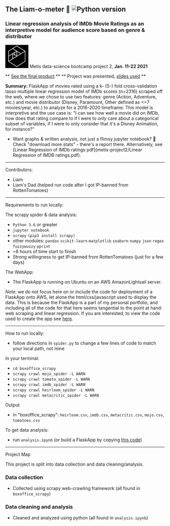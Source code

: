 ## The Liam-o-meter 🥭 ![Python version](https://img.shields.io/badge/python-%E2%89%A53.6-blue.svg?style=flat-square&logo=python&logoColor=white)

### Linear regression analysis of IMDb Movie Ratings as an interpretive model for audience score based on genre & distributor

![Metis logo](images/metis.png) Metis data-science bootcamp project 2, **Jan. 11-22 2021**

** [See the final product](http://34.212.100.77/liamometer) **
** Project was presented, [slides used](presentation_slides.pdf) **

**Summary:**  FlaskApp of movies rated using a k- (5-) fold cross-validation lasso multiple linear regression model of IMDb scores (n=2316) scraped off the web, where we chose to use two features: genre (Action, Adventure, etc.) and movie distributor (Disney, Paramount, Other defined as <=7 movies/year, etc.) to analyze for a 2016-2020 timeframe. This model is interpretive and the use case is: "I can see how well a movie did on IMDb, how does that rating compare to if I were to *only* care about a categorical subset of variables, if I were to only consider that it's a Disney Animation, for instance?"

- Want graphs & written analysis, not just a flimsy jupyter notebook? 🤔️ Check "download more stats" - there's a report there. Alternatively, see [Linear Regression of IMDb ratings pdf](metis-project2/Linear Regression of IMDB ratings.pdf).

----

Contributors:
- Liam
- Liam's Dad (helped run code after I got IP-banned from RottenTomatoes)

----

Requirements to run locally:

The scrapy spider & data analysis:

- `Python 3.6` or greater
- `jupyter notebook`
- `scrapy` `(pip3 install scrapy)`
- other modules: `pandas` `scikit-learn` `matplotlib` `seaborn` `numpy` `json` `regex` `fuzzywuzzy` `pprint`
- ~8 hours of time start to finish
- Strong willingness to get IP-banned from RottenTomatoes (just for a few days)

The WebApp:

- The FlaskApp is running on Ubuntu on an AWS AmazonLightsail server.

*Note:* we do not focus here on or include the code for deployment of a FlaskApp onto AWS, let alone the html/css/javascript used to display the data. This is because the FlaskApp is a part of my personal portfolio, and including all of the code for that here seems tangential to the point at hand: web scraping and linear regression. If you are interested, to view the code used to create the app see [here](https://github.com/yi-ye-zhi-qiu/personalwebsite).

----

How to run locally:
- follow directions in `spider.py` to change a few lines of code to match your local path, not mine

In your terminal:
- `cd boxoffice_scrapy`
- `scrapy crawl mojo_spider -L WARN`
- `scrapy crawl tomato_spider -L WARN`
- `scrapy crawl imdb_spider -L WARN`
- `scrapy crawl heirloom_spider -L WARN`
- `scrapy crawl metacritic_spider -L WARN`

Output
- in "boxoffice_scrapy": `heirloom.csv`, `imdb.csv`, `metacritic.csv`, `mojo.csv`, `tomatoes.csv`

To get data analysis:
- run `analysis.ipynb`
(or build a FlaskApp by copying [this code](https://github.com/yi-ye-zhi-qiu/personalwebsite))

----

Project Map   

This project is split into data collection and data cleaning/analysis.

### Data collection

- Collected using scrapy web-crawling framework (all found in `boxoffice_scrapy`)

### Data cleaning and analysis

- Cleaned and analyzed using python (all found in `analysis.ipynb`)
